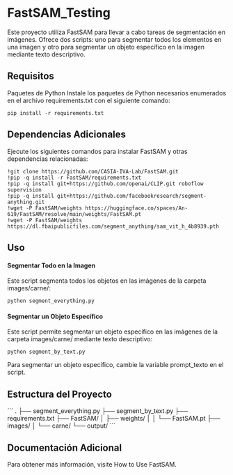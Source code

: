 # FastSAM_Testing
Este proyecto utiliza FastSAM para llevar a cabo tareas de segmentación en imágenes. Ofrece dos scripts: uno para segmentar todos los elementos en una imagen y otro para segmentar un objeto específico en la imagen mediante texto descriptivo.

## Requisitos
Paquetes de Python
Instale los paquetes de Python necesarios enumerados en el archivo requirements.txt con el siguiente comando:

```
pip install -r requirements.txt
```

## Dependencias Adicionales
Ejecute los siguientes comandos para instalar FastSAM y otras dependencias relacionadas:

```
!git clone https://github.com/CASIA-IVA-Lab/FastSAM.git
!pip -q install -r FastSAM/requirements.txt
!pip -q install git+https://github.com/openai/CLIP.git roboflow supervision
!pip -q install git+https://github.com/facebookresearch/segment-anything.git
!wget -P FastSAM/weights https://huggingface.co/spaces/An-619/FastSAM/resolve/main/weights/FastSAM.pt
!wget -P FastSAM/weights https://dl.fbaipublicfiles.com/segment_anything/sam_vit_h_4b8939.pth
```

## Uso
#### Segmentar Todo en la Imagen
Este script segmenta todos los objetos en las imágenes de la carpeta images/carne/:

```
python segment_everything.py
```

#### Segmentar un Objeto Específico
Este script permite segmentar un objeto específico en las imágenes de la carpeta images/carne/ mediante texto descriptivo:

```
python segment_by_text.py
```
Para segmentar un objeto específico, cambie la variable prompt_texto en el script.

## Estructura del Proyecto

´´´
.
├── segment_everything.py
├── segment_by_text.py
├── requirements.txt
├── FastSAM/
│   ├── weights/
│   │   └── FastSAM.pt
├── images/
│   └── carne/
└── output/
´´´

## Documentación Adicional
Para obtener más información, visite How to Use FastSAM.